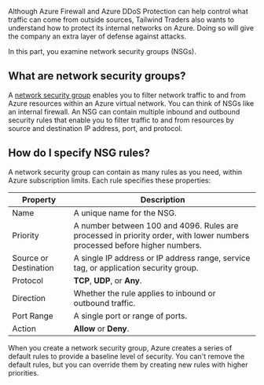 Although Azure Firewall and Azure DDoS Protection can help control what traffic can come from outside sources, Tailwind Traders also wants to understand how to protect its internal networks on Azure. Doing so will give the company an extra layer of defense against attacks.

In this part, you examine network security groups (NSGs).

## What are network security groups?

A [network security group](https://docs.microsoft.com/azure/virtual-network/security-overview#network-security-groups?azure-portal=true) enables you to filter network traffic to and from Azure resources within an Azure virtual network. You can think of NSGs like an internal firewall. An NSG can contain multiple inbound and outbound security rules that enable you to filter traffic to and from resources by source and destination IP address, port, and protocol.

## How do I specify NSG rules?

A network security group can contain as many rules as you need, within Azure subscription limits. Each rule specifies these properties:

| Property | Description|
| --- | --- |
| Name | A unique name for the NSG. |
| Priority | A number between 100 and 4096. Rules are processed in priority order, with lower numbers processed before higher numbers. |
| Source or Destination | A single IP address or IP address range, service tag, or application security group. |
| Protocol | **TCP**, **UDP**, or **Any**.|
| Direction | Whether the rule applies to inbound or outbound traffic. |
| Port Range | A single port or range of ports. |
| Action | **Allow** or **Deny**. |

When you create a network security group, Azure creates a series of default rules to provide a baseline level of security. You can't remove the default rules, but you can override them by creating new rules with higher priorities.
